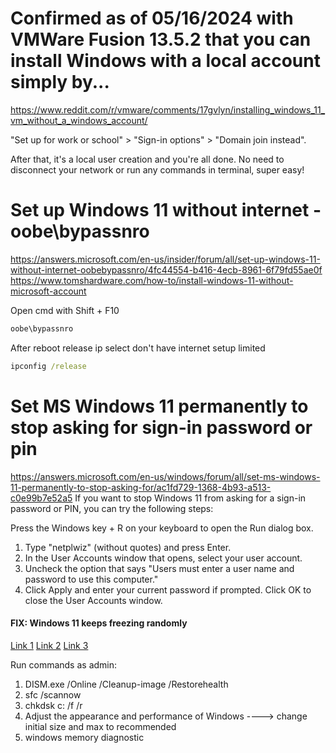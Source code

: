 # Confirmed as of 05/16/2024 with VMWare Fusion 13.5.2 that you can install Windows with a local account simply by...
https://www.reddit.com/r/vmware/comments/17gvlyn/installing_windows_11_vm_without_a_windows_account/

"Set up for work or school" > "Sign-in options" > "Domain join instead".

After that, it's a local user creation and you're all done. No need to disconnect your network or run any commands in terminal, super easy!

# Set up Windows 11 without internet - oobe\bypassnro
https://answers.microsoft.com/en-us/insider/forum/all/set-up-windows-11-without-internet-oobebypassnro/4fc44554-b416-4ecb-8961-6f79fd55ae0f
https://www.tomshardware.com/how-to/install-windows-11-without-microsoft-account

Open cmd with Shift + F10 

```cmd
oobe\bypassnro
```

After reboot release ip select don't have internet setup limited

```cmd
ipconfig /release
```

# Set MS Windows 11 permanently to stop asking for sign-in password or pin
https://answers.microsoft.com/en-us/windows/forum/all/set-ms-windows-11-permanently-to-stop-asking-for/ac1fd729-1368-4b93-a513-c0e99b7e52a5
If you want to stop Windows 11 from asking for a sign-in password or PIN, you can try the following steps:

Press the Windows key + R on your keyboard to open the Run dialog box.
1. Type "netplwiz" (without quotes) and press Enter.
2. In the User Accounts window that opens, select your user account.
3. Uncheck the option that says "Users must enter a user name and password to use this computer."
4. Click Apply and enter your current password if prompted.
Click OK to close the User Accounts window.

#### FIX: Windows 11 keeps freezing randomly
[Link 1](https://learn.microsoft.com/en-us/windows-hardware/manufacture/desktop/repair-a-windows-image?view=windows-11)
[Link 2](https://www.youtube.com/watch?v=y4ULI57jjLI)
[Link 3](https://www.sweetwater.com/sweetcare/articles/how-to-use-dism-to-repair-windows-image/)

Run commands as admin:
1. DISM.exe /Online /Cleanup-image /Restorehealth
2. sfc /scannow
3. chkdsk c: /f /r
4. Adjust the appearance and performance of Windows
   ----> change initial size and max to recommended
4. windows memory diagnostic
